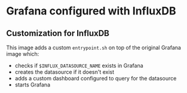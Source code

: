 # Grafana configured with InfluxDB

## Customization for InfluxDB

This image adds a custom `entrypoint.sh` on top of the original Grafana image which:
- checks if `$INFLUX_DATASOURCE_NAME` exists in Grafana
- creates the datasource if it doesn't exist
- adds a custom dashboard configured to query for the datasource
- starts Grafana
